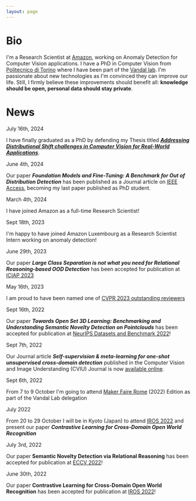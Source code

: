 ```yaml
---
layout: page
---
```


# Bio 

I'm a Research Scientist at [Amazon](https://www.amazon.science/author/francesco-cappio-borlino),
working on Anomaly Detection for Computer Vision applications. I have a PhD in Computer Vision from
[Politecnico di
Torino](https://www.polito.it/didattica/dottorato-di-ricerca-e-scuola-di-specializzazione/alumni?p=052409)
where I have been part of the [Vandal lab](http://vandal.polito.it/). I'm passionate about new
technologies as I'm convinced they can improve our life. Still, I firmly believe these improvements
should benefit all: **knowledge should be open, personal data should stay private**. 

# News

<div class="post-date"><i class="icon-calendar"></i>July 16th, 2024</div>

I have finally graduated as a PhD by defending my Thesis titled [***Addressing Distributional Shift
challenges in Computer Vision for Real-World Applications***](https://iris.polito.it/handle/11583/2991339).

<div class="post-date"><i class="icon-calendar"></i>June 4th, 2024</div>

Our paper ***Foundation Models and Fine-Tuning: A Benchmark for Out of Distribution Detection*** has
been published as a Journal article on [IEEE Access](https://ieeexplore.ieee.org/abstract/document/10547247), 
becoming my last paper published as PhD student. 

<div class="post-date"><i class="icon-calendar"></i>March 4th, 2024</div>

I have joined Amazon as a full-time Research Scientist!

<div class="post-date"><i class="icon-calendar"></i>Sept 18th, 2023</div>

I'm happy to have joined Amazon Luxembourg as a Research Scientist Intern working on anomaly
detection!

<div class="post-date"><i class="icon-calendar"></i>June 29th, 2023</div>

Our paper ***Large Class Separation is not what you need for Relational Reasoning-based OOD
Detection*** has been accepted for publication at [ICIAP 2023](https://www.iciap2023.org/)

<div class="post-date"><i class="icon-calendar"></i>May 16th, 2023</div>

I am proud to have been named one of [CVPR 2023 outstanding
reviewers](https://cvpr2023.thecvf.com/Conferences/2023/OutstandingReviewers)

<div class="post-date"><i class="icon-calendar"></i>Sept 16th, 2022</div>

Our paper ***Towards Open Set 3D Learning: Benchmarking and Understanding Semantic Novelty Detection
on Pointclouds***
has been accepted for publication at [NeurIPS Datasets and Benchmark 2022](https://neurips.cc/Conferences/2022/CallForDatasetsBenchmarks)!

<div class="post-date"><i class="icon-calendar"></i>Sept 7th, 2022</div>

Our Journal article ***Self-supervision & meta-learning for one-shot unsupervised cross-domain
detection*** published in the Computer Vision and Image Understanding (CVIU) Journal is now
[available online](https://doi.org/10.1016/j.cviu.2022.103549). 

<div class="post-date"><i class="icon-calendar"></i>Sept 6th, 2022</div>

From 7 to 9 October I'm going to attend [Maker Faire Rome](https://makerfairerome.eu/en/) (2022)
Edition as part of the Vandal Lab delegation

<div class="post-date"><i class="icon-calendar"></i>July 2022</div>

From 20 to 29 October I will be in Kyoto (Japan) to attend [IROS 2022](https://iros2022.org/) and present our paper 
***Contrastive Learning for Cross-Domain Open World Recognition***

<div class="post-date"><i class="icon-calendar"></i>July 3rd, 2022</div>

Our paper **Semantic Novelty Detection via Relational Reasoning** has been accepted for publication
at [ECCV 2022](https://eccv2022.ecva.net/)!

<div class="post-date"><i class="icon-calendar"></i>June 30th, 2022</div>

Our paper **Contrastive Learning for Cross-Domain Open World Recognition** has been accepted for publication
at [IROS 2022](https://iros2022.org/)!
